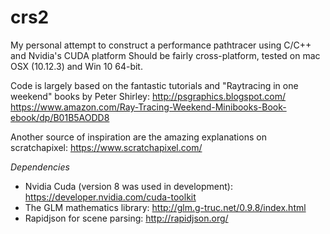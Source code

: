 # crs2
My personal attempt to construct a performance pathtracer using C/C++ and Nvidia's CUDA platform
Should be fairly cross-platform, tested on mac OSX (10.12.3) and Win 10 64-bit.

Code is largely based on the fantastic tutorials and "Raytracing in one weekend" books by Peter Shirley:
http://psgraphics.blogspot.com/
https://www.amazon.com/Ray-Tracing-Weekend-Minibooks-Book-ebook/dp/B01B5AODD8

Another source of inspiration are the amazing explanations on scratchapixel:
https://www.scratchapixel.com/

*Dependencies*
- Nvidia Cuda (version 8 was used in development): https://developer.nvidia.com/cuda-toolkit
- The GLM mathematics library: http://glm.g-truc.net/0.9.8/index.html
- Rapidjson for scene parsing: http://rapidjson.org/
